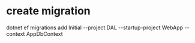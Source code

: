 # create migration
dotnet ef migrations add Initial --project DAL --startup-project WebApp --context AppDbContext